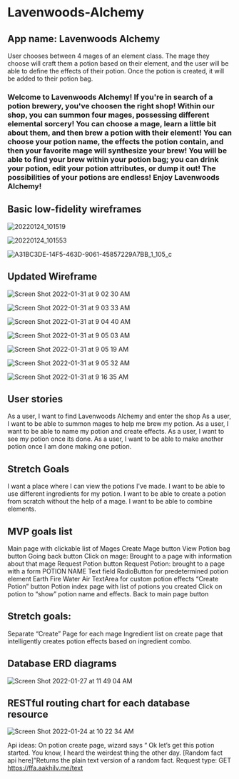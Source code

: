 # Lavenwoods-Alchemy

## App name: Lavenwoods Alchemy
User chooses between 4 mages of an element class.  The mage they choose will craft them a potion based on their element, and the user will be able to define the effects of their potion. Once the potion is created, it will be added to their potion bag.


 ### Welcome to Lavenwoods Alchemy! If you're in search of a potion brewery, you've choosen the right shop! Within our shop, you can summon four mages, possessing different elemental sorcery! You can choose a mage, learn a little bit about them, and then brew a potion with their element! You can choose your potion name, the effects the potion contain, and then your favorite mage will synthesize your brew! You will be able to find your brew within your potion bag; you can drink your potion, edit your potion attributes, or dump it out! The possibilities of your potions are endless! Enjoy Lavenwoods Alchemy!

## Basic low-fidelity wireframes

![20220124_101519](https://user-images.githubusercontent.com/95322104/150819360-daf3cc97-42ed-4b6f-8718-9dc54c964d52.jpg)


![20220124_101553](https://user-images.githubusercontent.com/95322104/150820116-5a7d5186-eb85-4d5a-b425-325798373d4f.jpg)


![A31BC3DE-14F5-463D-9061-45857229A7BB_1_105_c](https://user-images.githubusercontent.com/95322104/150820354-191d1557-60c9-450c-b09d-821e986a1615.jpeg)


## Updated Wireframe


![Screen Shot 2022-01-31 at 9 02 30 AM](https://user-images.githubusercontent.com/95322104/151818026-d980280a-e3b2-4a86-ab65-5895f9802519.png)


![Screen Shot 2022-01-31 at 9 03 33 AM](https://user-images.githubusercontent.com/95322104/151818402-d719c89b-5bb8-4b36-bd5c-35113b87df8d.png)



![Screen Shot 2022-01-31 at 9 04 40 AM](https://user-images.githubusercontent.com/95322104/151818791-4907b0ab-e63f-42a6-9d52-505ac147cb81.png)



![Screen Shot 2022-01-31 at 9 05 03 AM](https://user-images.githubusercontent.com/95322104/151819153-e68285a0-e035-4680-8bfd-a5088d59bb18.png)


![Screen Shot 2022-01-31 at 9 05 19 AM](https://user-images.githubusercontent.com/95322104/151819453-c7d00ddd-4792-4114-a5d7-173c611e1fa6.png)


![Screen Shot 2022-01-31 at 9 05 32 AM](https://user-images.githubusercontent.com/95322104/151820301-0ced4254-3578-4cc9-9a6b-6188946f03b7.png)



![Screen Shot 2022-01-31 at 9 16 35 AM](https://user-images.githubusercontent.com/95322104/151820508-e2bdc7d3-0142-402f-8410-5261e595f07b.png)

## User stories
  As a user, I want to find Lavenwoods Alchemy and enter the shop
  As a user, I want to be able to summon mages to help me brew my potion. 
  As a user, I want to be able to name my potion and create effects.
  As a user, I want to see my potion once its done.
  As a user, I want to be able to make another potion once I am done making one potion.


## Stretch Goals
  I want a place where I can view the potions I've made.
  I want to be able to use different ingredients for my potion.
  I want to be able to create a potion from scratch without the help of a mage.
  I want to be able to combine elements.


## MVP goals list
Main page with clickable list of Mages
Create Mage button
View Potion bag button
Going back button
Click on mage: Brought to a page with information about that mage
Request Potion button
Request Potion: brought to a page with a form
POTION NAME
Text field
RadioButton for predetermined potion element
Earth
Fire
Water
Air
TextArea for custom potion effects
“Create Potion” button
Potion index page with list of potions you created
Click on potion to “show” potion name and effects.
Back to main page button


## Stretch goals:


Separate “Create” Page for each mage
Ingredient list on create page that intelligently creates potion effects based on ingredient combo.



## Database ERD diagrams




![Screen Shot 2022-01-27 at 11 49 04 AM](https://user-images.githubusercontent.com/95322104/151415328-279adda2-bf1d-40c8-a137-8baf9a8df587.png)










## RESTful routing chart for each database resource

![Screen Shot 2022-01-24 at 10 22 34 AM](https://user-images.githubusercontent.com/95322104/150822426-94e23d33-615e-4986-b2de-151aa9c08cde.png)



Api ideas: On potion create page, wizard says “ Ok let’s get this potion started.  You know, I heard the weirdest thing the other day.  [Random fact api here]”Returns the plain text version of a random fact.
Request type:
GET https://ffa.aakhilv.me/text
